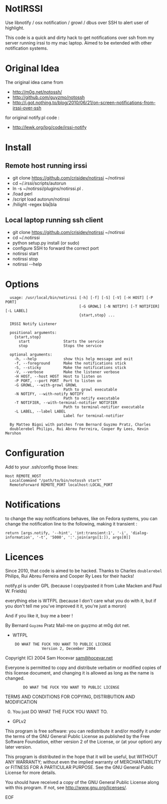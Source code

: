 NotIRSSI
========
Use libnotify / osx notification / growl / dbus over SSH to alert user
of highlight.

This code is a quick and dirty hack to get notifications over ssh from my server
running irssi to my mac laptop. Aimed to be extended with other notification
systems.

Original Idea
=============
The original idea came from
 * http://m0g.net/notossh/
 * http://github.com/guyzmo/notossh
 * http://i.got.nothing.to/blog/2010/06/21/on-screen-notifications-from-irssi-over-ssh

for original notify.pl code :
 * http://lewk.org/log/code/irssi-notify

Install
=======
Remote host running irssi
-------------------------
* git clone https://github.com/crisidev/notirssi ~/notirssi
* cd ~/.irssi/scripts/autorun
* ln -s ~/notirssi/plugins/notirssi.pl .
* /load perl
* /script load autorun/notirssi
* /hilight -regex bla|bla

Local laptop running ssh client
-------------------------------
* git clone https://github.com/crisidev/notirssi ~/notirssi
* cd ~/.notirssi
* python setup.py install (or sudo)
* configure SSH to forward the correct port
* notirssi start
* notirssi stop
* notirssi --help

Options
=======
```
  usage: /usr/local/bin/notirssi [-h] [-f] [-S] [-V] [-H HOST] [-P PORT]
                                 [-G GROWL] [-N NOTIFY] [-T NOTIFIER] [-L LABEL]
                                 {start,stop} ...

  IRSSI Notify Listener

  positional arguments:
    {start,stop}
      start               Starts the service
      stop                Stops the service

  optional arguments:
    -h, --help            show this help message and exit
    -f, --foreground      Make the notifications stick
    -S, --sticky          Make the notifications stick
    -V, --verbose         Make the listener verbose
    -H HOST, --host HOST  Host to listen on
    -P PORT, --port PORT  Port to listen on
    -G GROWL, --with-growl GROWL
                          Path to growl executable
    -N NOTIFY, --with-notify NOTIFY
                          Path to notify executable
    -T NOTIFIER, --with-terminal-notifier NOTIFIER
                          Path to terminal-notifier executable
    -L LABEL, --label LABEL
                          Label for terminal-notifier

  By Matteo Bigoi with patches from Bernard Guyzmo Pratz, Charles
  doublerebel Philips, Rui Abreu Ferreira, Cooper Ry Lees, Kevin Mershon
```

Configuration
=============

Add to your .ssh/config those lines:

    Host REMOTE_HOST
      LocalCommand "/path/to/bin/notossh start"
      RemoteForward REMOTE_PORT localhost:LOCAL_PORT

Notifications
=============

to change the way notifications behaves, like on Fedora systems, you can change the notification
line to the following, making it transient :

    return [args.notify, '--hint', 'int:transient:1', '-i', 'dialog-information', '-t', '5000', ':'.join(args[1:]), args[0]]

Licences
========

Since 2010, that code is aimed to be hacked.
Thanks to Charles `doublerebel` Philips, Rui Abreu Ferreira and Cooper Ry Lees for their hacks!

notify.pl is under GPL (because I copy/pasted it from Luke Macken and Paul W. Frields)

everything else is WTFPL (because I don't care what you do with it, but if you don't 
tell me you've improved it it, you're just a moron)

And if you like it, buy me a beer ! 

By Bernard `Guyzmo` Pratz
Mail-me on guyzmo at m0g dot net.

 * WTFPL

        DO WHAT THE FUCK YOU WANT TO PUBLIC LICENSE 
                    Version 2, December 2004 

 Copyright (C) 2004 Sam Hocevar <sam@hocevar.net> 

 Everyone is permitted to copy and distribute verbatim or modified 
 copies of this license document, and changing it is allowed as long 
 as the name is changed. 

            DO WHAT THE FUCK YOU WANT TO PUBLIC LICENSE 
   TERMS AND CONDITIONS FOR COPYING, DISTRIBUTION AND MODIFICATION 

  0. You just DO WHAT THE FUCK YOU WANT TO.

 * GPLv2

This program is free software: you can redistribute it and/or modify
it under the terms of the GNU General Public License as published by
the Free Software Foundation, either version 2 of the License, or
(at your option) any later version.

This program is distributed in the hope that it will be useful,
but WITHOUT ANY WARRANTY; without even the implied warranty of
MERCHANTABILITY or FITNESS FOR A PARTICULAR PURPOSE.  See the
GNU General Public License for more details.

You should have received a copy of the GNU General Public License
along with this program.  If not, see <http://www.gnu.org/licenses/>.

EOF
